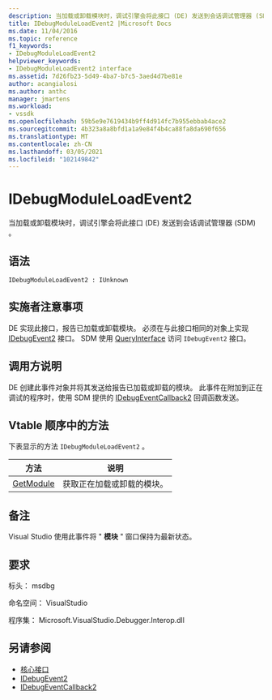 ```yaml
---
description: 当加载或卸载模块时，调试引擎会将此接口 (DE) 发送到会话调试管理器 (SDM) 。
title: IDebugModuleLoadEvent2 |Microsoft Docs
ms.date: 11/04/2016
ms.topic: reference
f1_keywords:
- IDebugModuleLoadEvent2
helpviewer_keywords:
- IDebugModuleLoadEvent2 interface
ms.assetid: 7d26fb23-5d49-4ba7-b7c5-3aed4d7be81e
author: acangialosi
ms.author: anthc
manager: jmartens
ms.workload:
- vssdk
ms.openlocfilehash: 59b5e9e7619434b9ff4d914fc7b955ebbab4ace2
ms.sourcegitcommit: 4b323a8a8bfd1a1a9e84f4b4ca88fa8da690f656
ms.translationtype: MT
ms.contentlocale: zh-CN
ms.lasthandoff: 03/05/2021
ms.locfileid: "102149842"
---
```

# <a name="idebugmoduleloadevent2"></a>IDebugModuleLoadEvent2
当加载或卸载模块时，调试引擎会将此接口 (DE) 发送到会话调试管理器 (SDM) 。

## <a name="syntax"></a>语法

```
IDebugModuleLoadEvent2 : IUnknown
```

## <a name="notes-for-implementers"></a>实施者注意事项
 DE 实现此接口，报告已加载或卸载模块。 必须在与此接口相同的对象上实现 [IDebugEvent2](../../../extensibility/debugger/reference/idebugevent2.md) 接口。 SDM 使用 [QueryInterface](/cpp/atl/queryinterface) 访问 `IDebugEvent2` 接口。

## <a name="notes-for-callers"></a>调用方说明
 DE 创建此事件对象并将其发送给报告已加载或卸载的模块。 此事件在附加到正在调试的程序时，使用 SDM 提供的 [IDebugEventCallback2](../../../extensibility/debugger/reference/idebugeventcallback2.md) 回调函数发送。

## <a name="methods-in-vtable-order"></a>Vtable 顺序中的方法
 下表显示的方法 `IDebugModuleLoadEvent2` 。

|方法|说明|
|------------|-----------------|
|[GetModule](../../../extensibility/debugger/reference/idebugmoduleloadevent2-getmodule.md)|获取正在加载或卸载的模块。|

## <a name="remarks"></a>备注
 Visual Studio 使用此事件将 " **模块** " 窗口保持为最新状态。

## <a name="requirements"></a>要求
 标头： msdbg

 命名空间： VisualStudio

 程序集： Microsoft.VisualStudio.Debugger.Interop.dll

## <a name="see-also"></a>另请参阅
- [核心接口](../../../extensibility/debugger/reference/core-interfaces.md)
- [IDebugEvent2](../../../extensibility/debugger/reference/idebugevent2.md)
- [IDebugEventCallback2](../../../extensibility/debugger/reference/idebugeventcallback2.md)
